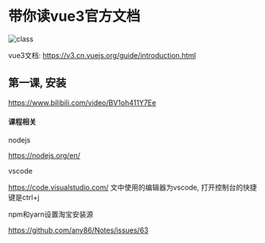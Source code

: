# 带你读vue3官方文档

![class](https://user-images.githubusercontent.com/8264787/119430858-143e8700-bd44-11eb-91d4-546a203a4796.jpg)


vue3文档: https://v3.cn.vuejs.org/guide/introduction.html


## 第一课, 安装
https://www.bilibili.com/video/BV1oh411Y7Ee

#### 课程相关


nodejs

https://nodejs.org/en/

vscode

https://code.visualstudio.com/
文中使用的编辑器为vscode,  打开控制台的快捷键是ctrl+j

npm和yarn设置淘宝安装源

https://github.com/any86/Notes/issues/63
